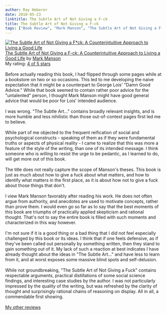 ```yaml
---
author: Ray Heberer
date: 2018-05-23
linktitle: The Subtle Art of Not Giving a F-ck
title: The Subtle Art of Not Giving a F-ck
tags: ["Book Review", "Mark Manson", "The Subtle Art of Not Giving a F-ck"]
---
```


<a href="https://www.goodreads.com/book/show/29875487-the-subtle-art-of-not-giving-a-f-ck" style="float: left; padding-right: 20px"><img border="0" alt="The Subtle Art of Not Giving a F*ck: A Counterintuitive Approach to Living a Good Life" src="https://images.gr-assets.com/books/1468228399m/29875487.jpg" /></a><a href="https://www.goodreads.com/book/show/29875487-the-subtle-art-of-not-giving-a-f-ck">The Subtle Art of Not Giving a F-ck: A Counterintuitive Approach to Living a Good Life</a> by <a href="https://www.goodreads.com/author/show/8529755.Mark_Manson">Mark  Manson</a><br/>
My rating: <a href="https://www.goodreads.com/review/show/2323543494">4 of 5 stars</a><br /><br />
Before actually reading this book, I had flipped through some pages while at a bookstore on two or so occasions. This led to me developing the naive expectation that it might be a counterpart to George Lois' "Damn Good Advice." While that book seemed to contain rather poor advice for the "untalented" person, I thought Mark Manson might have good general advice that would be poor for Lois' intended audience.<br /><br />I was wrong. "The Subtle Art..." contains broadly relevant insights, and is more humble and less nihilistic than those out-of-context pages first led me to believe.<br /><br />While part of me objected to the frequent reification of social and psychological constructs - speaking of them as if they were fundamental truths or aspects of physical reality - I came to realize that this was more a feature of the style of the writing, than one of its intended message. I think someone who is willing to resist the urge to be pedantic, as I learned to do, will get more out of this book.<br /><br />The title does not really capture the scope of Manson's theses. This book is just as much about how to give a fuck about what matters, and how to identify what matters in the first place, as it is about how not to give a fuck about those things that don't.<br /><br />I view Mark Manson favorably after reading his work. He does not often argue from authority, and anecdotes are used to motivate concepts, rather than prove them. I would even go so far as to say that the best moments of this book are triumphs of practically applied skepticism and rational thought. That's not to say the entire book is filled with such moments and characterized in this way however.<br /><br />I'm not sure if it is a good thing or a bad thing that I did not feel especially challenged by this book or its ideas. I think that if one feels defensive, as if they've been called out personally by something written, then they stand to gain something out of it. My lack of such a reaction at best indicates I have already thought about the ideas in "The Subtle Art..." and have less to learn from it, and at worst exposes some massive blind spots and self-delusion.<br /><br />While not groundbreaking, "The Subtle Art of Not Giving a Fuck" contains respectable arguments, practical distillations of some social science findings, and interesting case studies by the author. I was not particularly impressed by the quality of the writing, but was refreshed by the clarity of thought and surprisingly rational chains of reasoning on display. All in all, a commendable first showing.
<br/><br/>
<a href="http://www.rayheberer.ai/bookreviews/">My other reviews</a>